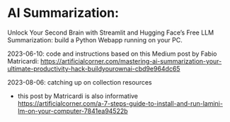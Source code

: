 # AI Summarization:

Unlock Your Second Brain with Streamlit and Hugging Face’s Free LLM
Summarization: build a Python Webapp running on your PC.  


2023-06-10: code and instructions based on this Medium post by Fabio Matricardi:
<https://artificialcorner.com/mastering-ai-summarization-your-ultimate-productivity-hack-buildyourownai-cbd9e964dc65>  

2023-08-06: catching up on collection resources  
- this post by Matricardi is also informative  
<https://artificialcorner.com/a-7-steps-guide-to-install-and-run-lamini-lm-on-your-computer-7841ea94522b>  


